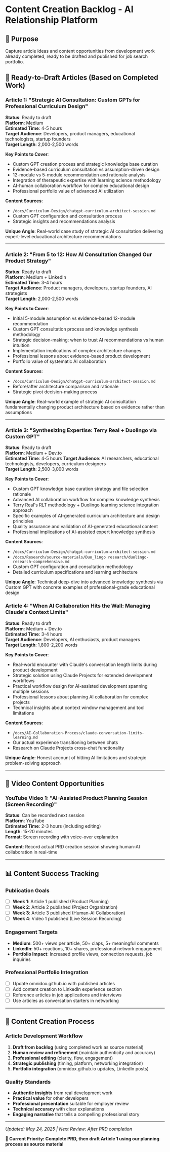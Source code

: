 # Content Creation Backlog - AI Relationship Platform

## 🎯 **Purpose**
Capture article ideas and content opportunities from development work already completed, ready to be drafted and published for job search portfolio.

## 📝 **Ready-to-Draft Articles** (Based on Completed Work)

### **Article 1: "Strategic AI Consultation: Custom GPTs for Professional Curriculum Design"**
**Status**: Ready to draft  
**Platform**: Medium  
**Estimated Time**: 4-5 hours  
**Target Audience**: Developers, product managers, educational technologists, startup founders  
**Target Length**: 2,000-2,500 words

**Key Points to Cover**:
- Custom GPT creation process and strategic knowledge base curation
- Evidence-based curriculum consultation vs assumption-driven design
- 12-module vs 5-module recommendation and rationale analysis
- Integration of therapeutic expertise with learning science methodology
- AI-human collaboration workflow for complex educational design
- Professional portfolio value of advanced AI utilization

**Content Sources**:
- `/docs/Curriculum-Design/chatgpt-curriculum-architect-session.md`
- Custom GPT configuration and consultation process
- Strategic insights and recommendations analysis

**Unique Angle**: Real-world case study of strategic AI consultation delivering expert-level educational architecture recommendations

---

### **Article 2: "From 5 to 12: How AI Consultation Changed Our Product Strategy"**
**Status**: Ready to draft  
**Platform**: Medium + LinkedIn  
**Estimated Time**: 3-4 hours  
**Target Audience**: Product managers, developers, startup founders, AI strategists  
**Target Length**: 2,000-2,500 words  

**Key Points to Cover**:
- Initial 5-module assumption vs evidence-based 12-module recommendation
- Custom GPT consultation process and knowledge synthesis methodology
- Strategic decision-making: when to trust AI recommendations vs human intuition
- Implementation implications of complex architecture changes
- Professional lessons about evidence-based product development
- Portfolio value of systematic AI collaboration

**Content Sources**:
- `/docs/Curriculum-Design/chatgpt-curriculum-architect-session.md`
- Before/after architecture comparison and rationale
- Strategic pivot decision-making process

**Unique Angle**: Real-world example of strategic AI consultation fundamentally changing product architecture based on evidence rather than assumptions

---

### **Article 3: "Synthesizing Expertise: Terry Real + Duolingo via Custom GPT"**
**Status**: Ready to draft  
**Platform**: Medium + Dev.to  
**Estimated Time**: 4-5 hours
**Target Audience**: AI researchers, educational technologists, developers, curriculum designers  
**Target Length**: 2,500-3,000 words

**Key Points to Cover**:
- Custom GPT knowledge base curation strategy and file selection rationale
- Advanced AI collaboration workflow for complex knowledge synthesis
- Terry Real's RLT methodology + Duolingo learning science integration approach
- Specific examples of AI-generated curriculum architecture and design principles  
- Quality assurance and validation of AI-generated educational content
- Professional implications of AI-assisted expert knowledge synthesis

**Content Sources**:
- `/docs/Curriculum-Design/chatgpt-curriculum-architect-session.md`
- `/docs/Research/source-materials/Duo_lingo research/duolingo-research-comprehensive.md`
- Custom GPT configuration and consultation methodology
- Detailed curriculum specifications and learning architecture

**Unique Angle**: Technical deep-dive into advanced knowledge synthesis via Custom GPT with concrete examples of professional-grade educational design

### **Article 4: "When AI Collaboration Hits the Wall: Managing Claude's Context Limits"**
**Status**: Ready to draft  
**Platform**: Medium + Dev.to  
**Estimated Time**: 3-4 hours  
**Target Audience**: Developers, AI enthusiasts, product managers  
**Target Length**: 1,800-2,200 words

**Key Points to Cover**:
- Real-world encounter with Claude's conversation length limits during product development
- Strategic solution using Claude Projects for extended development workflows
- Practical workflow design for AI-assisted development spanning multiple sessions
- Professional lessons about planning AI collaboration for complex projects
- Technical insights about context window management and tool limitations

**Content Sources**:
- `/docs/AI-Collaboration-Process/claude-conversation-limits-learning.md`
- Our actual experience transitioning between chats
- Research on Claude Projects cross-chat functionality

**Unique Angle**: Honest account of hitting AI limitations and strategic problem-solving approach

---

## 🎥 **Video Content Opportunities**

### **YouTube Video 1: "AI-Assisted Product Planning Session (Screen Recording)"**
**Status**: Can be recorded next session  
**Platform**: YouTube  
**Estimated Time**: 2-3 hours (including editing)  
**Length**: 15-20 minutes  
**Format**: Screen recording with voice-over explanation

**Content**: Record actual PRD creation session showing human-AI collaboration in real-time

---

## 📊 **Content Success Tracking**

### **Publication Goals**
- [ ] **Week 1**: Article 1 published (Product Planning)
- [ ] **Week 2**: Article 2 published (Project Organization)  
- [ ] **Week 3**: Article 3 published (Human-AI Collaboration)
- [ ] **Week 4**: Video 1 published (Live Session Recording)

### **Engagement Targets**
- **Medium**: 500+ views per article, 50+ claps, 5+ meaningful comments
- **LinkedIn**: 50+ reactions, 10+ shares, professional network engagement
- **Portfolio Impact**: Increased profile views, connection requests, job inquiries

### **Professional Portfolio Integration**
- [ ] Update omnidox.github.io with published articles
- [ ] Add content creation to LinkedIn experience section
- [ ] Reference articles in job applications and interviews
- [ ] Use articles as conversation starters in networking

---

## 🔄 **Content Creation Process**

### **Article Development Workflow**
1. **Draft from backlog** (using completed work as source material)
2. **Human review and refinement** (maintain authenticity and accuracy)  
3. **Professional editing** (clarity, flow, engagement)
4. **Strategic publishing** (timing, platform, networking integration)
5. **Portfolio integration** (omnidox.github.io updates, LinkedIn posts)

### **Quality Standards**
- **Authentic insights** from real development work
- **Practical value** for other developers
- **Professional presentation** suitable for employer review
- **Technical accuracy** with clear explanations
- **Engaging narrative** that tells a compelling professional story

---

*Updated: May 24, 2025 | Next Review: After PRD completion*

**🚀 Current Priority: Complete PRD, then draft Article 1 using our planning process as source material**
